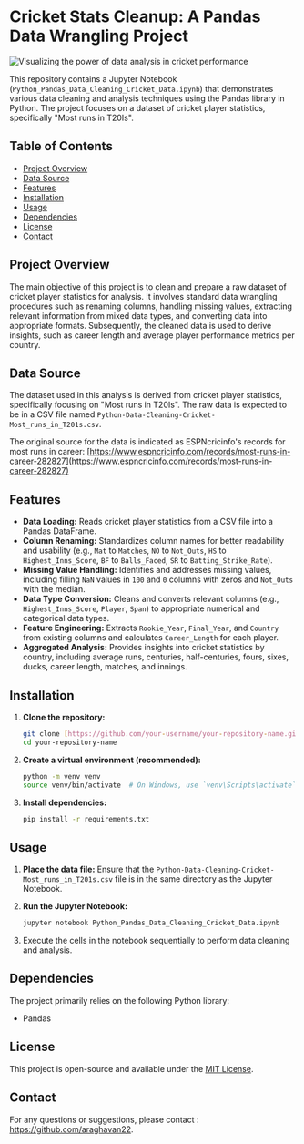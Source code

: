 # Cricket Stats Cleanup: A Pandas Data Wrangling Project

![Visualizing the power of data analysis in cricket performance](https://github.com/araghavan22/T20I-Cricket-Performance-Analysis-Pandas-Data-Cleaning-/blob/main/Cricket_Data_Analysis_Using_Python.png)

This repository contains a Jupyter Notebook (`Python_Pandas_Data_Cleaning_Cricket_Data.ipynb`) that demonstrates various data cleaning and analysis techniques using the Pandas library in Python. The project focuses on a dataset of cricket player statistics, specifically "Most runs in T20Is".

## Table of Contents

* [Project Overview](#project-overview)
* [Data Source](#data-source)
* [Features](#features)
* [Installation](#installation)
* [Usage](#usage)
* [Dependencies](#dependencies)
* [License](#license)
* [Contact](#contact)

## Project Overview

The main objective of this project is to clean and prepare a raw dataset of cricket player statistics for analysis. It involves standard data wrangling procedures such as renaming columns, handling missing values, extracting relevant information from mixed data types, and converting data into appropriate formats. Subsequently, the cleaned data is used to derive insights, such as career length and average player performance metrics per country.

## Data Source

The dataset used in this analysis is derived from cricket player statistics, specifically focusing on "Most runs in T20Is". The raw data is expected to be in a CSV file named `Python-Data-Cleaning-Cricket-Most_runs_in_T201s.csv`.

The original source for the data is indicated as ESPNcricinfo's records for most runs in career:
[https://www.espncricinfo.com/records/most-runs-in-career-282827](https://www.espncricinfo.com/records/most-runs-in-career-282827)

## Features

* **Data Loading:** Reads cricket player statistics from a CSV file into a Pandas DataFrame.
* **Column Renaming:** Standardizes column names for better readability and usability (e.g., `Mat` to `Matches`, `NO` to `Not_Outs`, `HS` to `Highest_Inns_Score`, `BF` to `Balls_Faced`, `SR` to `Batting_Strike_Rate`).
* **Missing Value Handling:** Identifies and addresses missing values, including filling `NaN` values in `100` and `0` columns with zeros and `Not_Outs` with the median.
* **Data Type Conversion:** Cleans and converts relevant columns (e.g., `Highest_Inns_Score`, `Player`, `Span`) to appropriate numerical and categorical data types.
* **Feature Engineering:** Extracts `Rookie_Year`, `Final_Year`, and `Country` from existing columns and calculates `Career_Length` for each player.
* **Aggregated Analysis:** Provides insights into cricket statistics by country, including average runs, centuries, half-centuries, fours, sixes, ducks, career length, matches, and innings.

## Installation

1.  **Clone the repository:**

    ```bash
    git clone [https://github.com/your-username/your-repository-name.git](https://github.com/your-username/your-repository-name.git)
    cd your-repository-name
    ```

2.  **Create a virtual environment (recommended):**

    ```bash
    python -m venv venv
    source venv/bin/activate  # On Windows, use `venv\Scripts\activate`
    ```

3.  **Install dependencies:**

    ```bash
    pip install -r requirements.txt
    ```

## Usage

1.  **Place the data file:** Ensure that the `Python-Data-Cleaning-Cricket-Most_runs_in_T201s.csv` file is in the same directory as the Jupyter Notebook.
2.  **Run the Jupyter Notebook:**

    ```bash
    jupyter notebook Python_Pandas_Data_Cleaning_Cricket_Data.ipynb
    ```
3.  Execute the cells in the notebook sequentially to perform data cleaning and analysis.

## Dependencies

The project primarily relies on the following Python library:

* Pandas

## License

This project is open-source and available under the [MIT License](https://opensource.org/licenses/MIT).

## Contact

For any questions or suggestions, please contact : https://github.com/araghavan22.
